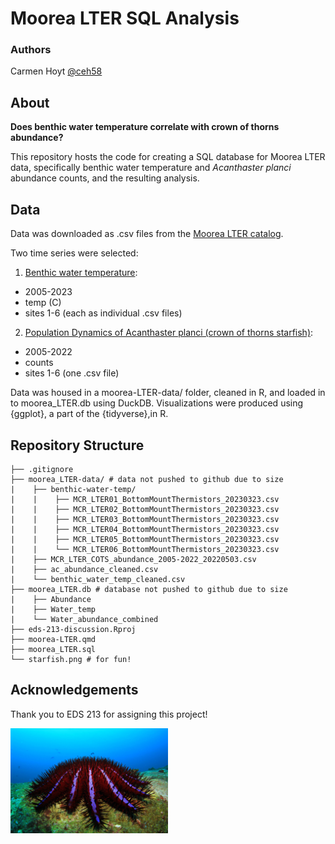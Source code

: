 # Moorea LTER SQL Analysis

### Authors

Carmen Hoyt [@ceh58](https://github.com/ceh58)

## About 

**Does benthic water temperature correlate with crown of thorns abundance?**

This repository hosts the code for creating a SQL database for Moorea LTER data, specifically benthic water temperature and *Acanthaster planci* abundance counts, and the resulting analysis. 

## Data

Data was downloaded as .csv files from the [Moorea LTER catalog](https://mcr.lternet.edu/data).

Two time series were selected:

1. [Benthic water temperature](https://portal.edirepository.org/nis/metadataviewer?packageid=knb-lter-mcr.1035.16):
  - 2005-2023
  - temp (C)
  - sites 1-6 (each as individual .csv files)

2. [Population Dynamics of Acanthaster planci (crown of thorns starfish)](https://portal.edirepository.org/nis/metadataviewer?packageid=knb-lter-mcr.1039.11):
  - 2005-2022
  - counts
  - sites 1-6 (one .csv file)

Data was housed in a moorea-LTER-data/ folder, cleaned in R, and loaded in to moorea_LTER.db using DuckDB. Visualizations were produced using {ggplot}, a part of the {tidyverse},in R.

## Repository Structure

```
├── .gitignore
├── moorea_LTER-data/ # data not pushed to github due to size
|    ├── benthic-water-temp/
|    |    ├── MCR_LTER01_BottomMountThermistors_20230323.csv
|    |    ├── MCR_LTER02_BottomMountThermistors_20230323.csv
|    |    ├── MCR_LTER03_BottomMountThermistors_20230323.csv
|    |    ├── MCR_LTER04_BottomMountThermistors_20230323.csv
|    |    ├── MCR_LTER05_BottomMountThermistors_20230323.csv
|    |    └── MCR_LTER06_BottomMountThermistors_20230323.csv
|    ├── MCR_LTER_COTS_abundance_2005-2022_20220503.csv
|    ├── ac_abundance_cleaned.csv
|    └── benthic_water_temp_cleaned.csv
├── moorea_LTER.db # database not pushed to github due to size
|    ├── Abundance
|    ├── Water_temp
|    └── Water_abundance_combined
├── eds-213-discussion.Rproj
├── moorea-LTER.qmd
├── moorea_LTER.sql
└── starfish.png # for fun!
```

## Acknowledgements

Thank you to EDS 213 for assigning this project!

<img src="starfish.png" alt="starfish" style="width:50%;">
